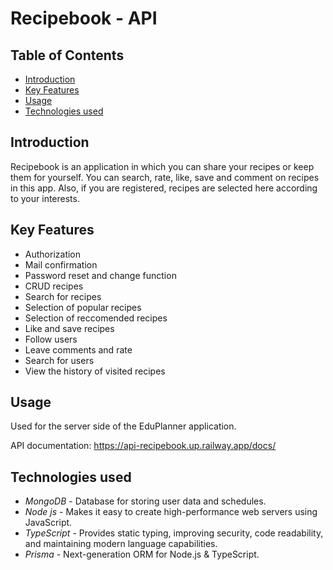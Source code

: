# Recipebook - API

## Table of Contents

- [Introduction](#introduction)
- [Key Features](#key-features)
- [Usage](#usage)
- [Technologies used](#technologies-used)

## Introduction
Recipebook is an application in which you can share your recipes or keep them for yourself. You can search, rate, like, save and comment on recipes in this app. Also, if you are registered, recipes are selected here according to your interests.

## Key Features
- Authorization
- Mail confirmation
- Password reset and change function
- CRUD recipes
- Search for recipes
- Selection of popular recipes
- Selection of reccomended recipes
- Like and save recipes
- Follow users
- Leave comments and rate
- Search for users
- View the history of visited recipes

## Usage
Used for the server side of the EduPlanner application.

API documentation: https://api-recipebook.up.railway.app/docs/

## Technologies used
- *MongoDB* - Database for storing user data and schedules.
- *Node js* - Makes it easy to create high-performance web servers using JavaScript.
- *TypeScript* - Provides static typing, improving security, code readability, and maintaining modern language capabilities.
- *Prisma* - Next-generation ORM for Node.js & TypeScript.

